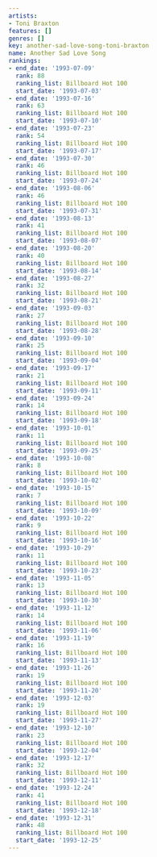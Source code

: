 ```yaml
---
artists:
- Toni Braxton
features: []
genres: []
key: another-sad-love-song-toni-braxton
name: Another Sad Love Song
rankings:
- end_date: '1993-07-09'
  rank: 88
  ranking_list: Billboard Hot 100
  start_date: '1993-07-03'
- end_date: '1993-07-16'
  rank: 63
  ranking_list: Billboard Hot 100
  start_date: '1993-07-10'
- end_date: '1993-07-23'
  rank: 54
  ranking_list: Billboard Hot 100
  start_date: '1993-07-17'
- end_date: '1993-07-30'
  rank: 46
  ranking_list: Billboard Hot 100
  start_date: '1993-07-24'
- end_date: '1993-08-06'
  rank: 46
  ranking_list: Billboard Hot 100
  start_date: '1993-07-31'
- end_date: '1993-08-13'
  rank: 41
  ranking_list: Billboard Hot 100
  start_date: '1993-08-07'
- end_date: '1993-08-20'
  rank: 40
  ranking_list: Billboard Hot 100
  start_date: '1993-08-14'
- end_date: '1993-08-27'
  rank: 32
  ranking_list: Billboard Hot 100
  start_date: '1993-08-21'
- end_date: '1993-09-03'
  rank: 27
  ranking_list: Billboard Hot 100
  start_date: '1993-08-28'
- end_date: '1993-09-10'
  rank: 25
  ranking_list: Billboard Hot 100
  start_date: '1993-09-04'
- end_date: '1993-09-17'
  rank: 21
  ranking_list: Billboard Hot 100
  start_date: '1993-09-11'
- end_date: '1993-09-24'
  rank: 14
  ranking_list: Billboard Hot 100
  start_date: '1993-09-18'
- end_date: '1993-10-01'
  rank: 11
  ranking_list: Billboard Hot 100
  start_date: '1993-09-25'
- end_date: '1993-10-08'
  rank: 8
  ranking_list: Billboard Hot 100
  start_date: '1993-10-02'
- end_date: '1993-10-15'
  rank: 7
  ranking_list: Billboard Hot 100
  start_date: '1993-10-09'
- end_date: '1993-10-22'
  rank: 9
  ranking_list: Billboard Hot 100
  start_date: '1993-10-16'
- end_date: '1993-10-29'
  rank: 11
  ranking_list: Billboard Hot 100
  start_date: '1993-10-23'
- end_date: '1993-11-05'
  rank: 13
  ranking_list: Billboard Hot 100
  start_date: '1993-10-30'
- end_date: '1993-11-12'
  rank: 14
  ranking_list: Billboard Hot 100
  start_date: '1993-11-06'
- end_date: '1993-11-19'
  rank: 16
  ranking_list: Billboard Hot 100
  start_date: '1993-11-13'
- end_date: '1993-11-26'
  rank: 19
  ranking_list: Billboard Hot 100
  start_date: '1993-11-20'
- end_date: '1993-12-03'
  rank: 19
  ranking_list: Billboard Hot 100
  start_date: '1993-11-27'
- end_date: '1993-12-10'
  rank: 23
  ranking_list: Billboard Hot 100
  start_date: '1993-12-04'
- end_date: '1993-12-17'
  rank: 32
  ranking_list: Billboard Hot 100
  start_date: '1993-12-11'
- end_date: '1993-12-24'
  rank: 41
  ranking_list: Billboard Hot 100
  start_date: '1993-12-18'
- end_date: '1993-12-31'
  rank: 48
  ranking_list: Billboard Hot 100
  start_date: '1993-12-25'
---
```


